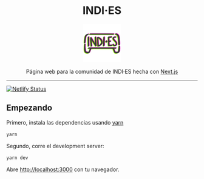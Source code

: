 <div align="center">
  <h1>INDI·ES</h1>

  <a href="https://indi-es.com">
    <img height="100" width="auto" alt="logo" src="/public/android-chrome-512x512.png?raw" />
  </a>
  
  <br/>
  <p>Página web para la comunidad de INDI·ES hecha con <a href="https://nextjs.org/">Next.js</a></p>
</div>
<hr />

[![Netlify Status](https://api.netlify.com/api/v1/badges/e38bb41a-f95e-4ab1-b389-206fe979db98/deploy-status)](https://app.netlify.com/sites/indi-es/deploys)


## Empezando

Primero, instala las dependencias usando [yarn](https://yarnpkg.com/)

```bash
yarn
```

Segundo, corre el development server:

```bash
yarn dev
```

Abre [http://localhost:3000](http://localhost:3000) con tu navegador.
